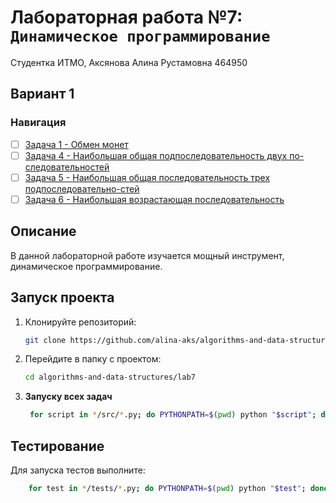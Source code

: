 # Лабораторная работа №7: `Динамическое программирование`

Студентка ИТМО, Аксянова Алина Рустамовна 464950
## Вариант 1

### Навигация

- [ ] [Задача 1 - Обмен монет ](task1/task1.md)
- [ ] [Задача 4 - Наибольшая общая подпоследовательность двух по- следовательностей  ](task4/task4.md)
- [ ] [Задача 5 - Наибольшая общая последовательность трех подпоследовательно-стей ](task5/task5.md)
- [ ] [Задача 6 - Наибольшая возрастающая последовательность ](task6/task6.md)

## Описание
В данной лабораторной работе изучается мощный инструмент, динамическое программирование.

## Запуск проекта
1. Клонируйте репозиторий:
   ```bash
   git clone https://github.com/alina-aks/algorithms-and-data-structures.git
   ```
2. Перейдите в папку с проектом:
   ```bash
   cd algorithms-and-data-structures/lab7
   
3. **Запуску всех задач**
   ```bash
    for script in */src/*.py; do PYTHONPATH=$(pwd) python "$script"; done
   ```
## Тестирование
Для запуска тестов выполните:
```bash
    for test in */tests/*.py; do PYTHONPATH=$(pwd) python "$test"; done
```
